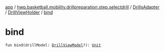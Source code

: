[app](../../../index.md) / [hwp.basketball.mobility.drillpreparation.step.selectdrill](../../index.md) / [DrillsAdapter](../index.md) / [DrillViewHolder](index.md) / [bind](.)

# bind

`fun bind(drillModel: `[`DrillViewModel`](../../../hwp.basketball.mobility.entitiy.drills/-drill-view-model/index.md)`?): `[`Unit`](https://kotlinlang.org/api/latest/jvm/stdlib/kotlin/-unit/index.html)